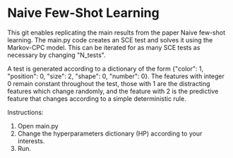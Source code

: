 # Naive Few-Shot Learning

This git enables replicating the main results from the paper Naive few-shot learning. The main.py code creates an SCE test and solves it using the Markov-CPC model. This can be iterated for as many SCE tests as necessary by changing "N_tests".

A test is generated according to a dictionary of the form {"color": 1, "position": 0, "size": 2, "shape": 0, "number": 0}. The features with integer 0 remain constant throughout the test, those with 1 are the distracting features which change randomly, and the feature with 2 is the predictive feature that changes according to a simple deterministic rule.


Instructions:
1. Open main.py
2. Change the hyperparameters dictionary (HP) according to your interests.
3. Run.
